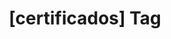---
article_id: 0
description: List of articles under [certificados] tag.
image: http://huntingbears.com.ve/static/img/site/mstile-310x310.png
layout: tag
slug: certificados
title: '[certificados] Tag'
---